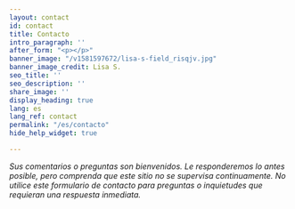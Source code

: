 ```yaml
---
layout: contact
id: contact
title: Contacto
intro_paragraph: ''
after_form: "<p></p>"
banner_image: "/v1581597672/lisa-s-field_risqjv.jpg"
banner_image_credit: Lisa S.
seo_title: ''
seo_description: ''
share_image: ''
display_heading: true
lang: es
lang_ref: contact
permalink: "/es/contacto"
hide_help_widget: true

---
```

_Sus comentarios o preguntas son bienvenidos. Le responderemos lo antes posible, pero comprenda que este sitio no se supervisa continuamente. No utilice este formulario de contacto para preguntas o inquietudes que requieran una respuesta inmediata._